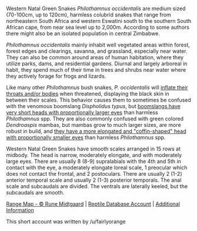 Western Natal Green Snakes *Philothamnus occidentalis* are medium sized (70-100cm, up to 120cm), harmless colubrid snakes that range from northeastern South Africa and western Eswatini south to the southern South African cape, from near sea level up to 2,000m.  According to some authors there might also be an isolated population in central Zimbabwe.
  
*Philothamnus occidentalis* mainly inhabit well vegetated areas within forest, forest edges and clearings, savanna, and grassland, especially near water.  They can also be common around areas of human habitation, where they utilize parks, dams, and residential gardens.  Diurnal and largely arboreal in habit, they spend much of their time in trees and shrubs near water where they actively forage for frogs and lizards.

Like many other *Philothamnus* bush snakes, *P. occidentalis* will [inflate their throats and/or bodies](https://www.inaturalist.org/photos/49160585?size=large) when threatened, displaying the black skin in between their scales.  This behavior causes them to sometimes be confused with the venomous boomslang *Dispholidus typus*, but [boomslangs have very short heads with proportionally larger eyes](https://www.africansnakebiteinstitute.com/articles/snake-comparison-spotted-bush-snake-vs-boomslang/) than harmless *Philothamnus* spp.  They are also commonly confused with green colored *Dendroaspis* mambas, but mambas grow to much larger sizes, are more robust in build, and [they have a more elongated and "coffin-shaped" head with proportionally smaller eyes](https://www.africansnakebiteinstitute.com/articles/snake-comparison-eastern-natal-green-snake-vs-green-mamba/) than harmless *Philothamnus* spp.

Western Natal Green Snakes have smooth scales arranged in 15 rows at midbody.  The head is narrow, moderately elongate, and with moderately large eyes.  There are usually 8 (8-9) supralabials with the 4th and 5th in contact with the eye, a moderately elongate loreal scale, 1 preocular which does not contact the frontal, and 2 postoculars.  There are usually 2 (1-2) anterior temporal scale and usually 2 (1-3) posterior temporals.  The anal scale and subcaudals are divided.  The ventrals are laterally keeled, but the subcaudals are smooth.

[Range Map - © Rune Midtgaard](https://repfocus.dk/maps1/TAX/Serpentes/Colubridae/Philothamnus_occidentalis_map.html)  |  [Reptile Database Account](https://reptile-database.reptarium.cz/species?genus=Philothamnus&species=occidentalis)  |  [Additional Information](https://www.africansnakebiteinstitute.com/snake/western-natal-green-snake/)

This short account was written by /u/fairlyorange